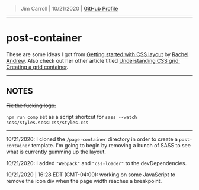 > Jim Carroll |
> 10/21/2020 |
> [GitHub Profile](https://github.com/pulamusic)

---

# post-container

These are some ideas I got from [Getting started with CSS layout](https://www.smashingmagazine.com/2018/05/guide-css-layout/) by [Rachel Andrew](https://rachelandrew.co.uk/). Also check out her other article titled [Understanding CSS grid: Creating a grid container](https://www.smashingmagazine.com/2020/01/understanding-css-grid-container/).

---

## NOTES

~~Fix the fucking logo.~~

`npm run comp` set as a script shortcut for `sass --watch scss/styles.scss:css/styles.css`

---

10/21/2020: I cloned the `/page-container` directory in order to create a `post-container` template. I'm going to begin by removing a bunch of SASS to see what is currently gumming up the layout.

10/21/2020: I added `"Webpack"` and `"css-loader"` to the devDependencies.

10/21/2020 | 16:28 EDT (GMT-04:00): working on some JavaScript to remove the icon div when the page width reaches a breakpoint.
